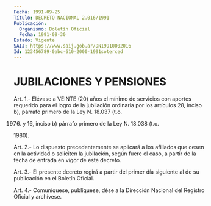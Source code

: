```yaml
---
Fecha: 1991-09-25
Título: DECRETO NACIONAL 2.016/1991
Publicación:
  Organismo: Boletín Oficial
  Fecha: 1991-09-30
Estado: Vigente
SAIJ: https://www.saij.gob.ar/DN19910002016
Id: 123456789-0abc-610-2000-1991soterced
---
```

# JUBILACIONES Y PENSIONES

<a id="1"></a>
Art. 1.- Elévase a VEINTE (20) años el mínimo de servicios con aportes  requerido para el logro de la jubilación ordinaria por los artículos  28, inciso b), párrafo primero de la Ley N. 18.037 (t.o.

1976) y 16,  inciso  b)  párrafo  primero de la Ley N. 18.038 (t.o.

1980).

<a id="2"></a>
Art.  2.-  Lo  dispuesto  precedentemente  se  aplicará  a los afiliados  que  cesen  en  la  actividad o soliciten la jubilación, según fuere el caso, a partir de  la  fecha  de entrada en vigor de este decreto.

<a id="3"></a>
Art.  3.-  El  presente decreto regirá a partir del primer día siguiente al de su publicación en el Boletín Oficial.

<a id="4"></a>
Art. 4.- Comuníquese, publíquese, dése a la Dirección Nacional del Registro Oficial y archívese.